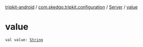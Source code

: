 [tripkit-android](../../index.md) / [com.skedgo.tripkit.configuration](../index.md) / [Server](index.md) / [value](./value.md)

# value

`val value: `[`String`](https://kotlinlang.org/api/latest/jvm/stdlib/kotlin/-string/index.html)